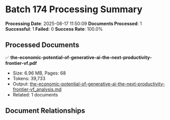 # Batch 174 Processing Summary

**Processing Date**: 2025-08-17 11:50:09
**Documents Processed**: 1
**Successful**: 1
**Failed**: 0
**Success Rate**: 100.0%

## Processed Documents

✅ **the-economic-potential-of-generative-ai-the-next-productivity-frontier-vf.pdf**
   - Size: 6.96 MB, Pages: 68
   - Tokens: 39,733
   - Output: [the-economic-potential-of-generative-ai-the-next-productivity-frontier-vf_analysis.md](the-economic-potential-of-generative-ai-the-next-productivity-frontier-vf_analysis.md)
   - Related: 1 documents

## Document Relationships
